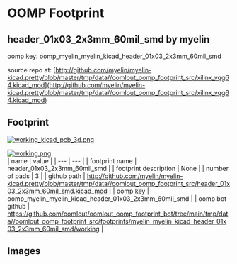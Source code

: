 # OOMP Footprint  
## header_01x03_2x3mm_60mil_smd  by myelin  
  
oomp key: oomp_myelin_myelin_kicad_header_01x03_2x3mm_60mil_smd  
  
source repo at: [http://github.com/myelin/myelin-kicad.pretty/blob/master/tmp/data//oomlout_oomp_footprint_src/xilinx_vqg64.kicad_mod](http://github.com/myelin/myelin-kicad.pretty/blob/master/tmp/data//oomlout_oomp_footprint_src/xilinx_vqg64.kicad_mod)  
## Footprint  
  
[![working_kicad_pcb_3d.png](working_kicad_pcb_3d_600.png)](working_kicad_pcb_3d.png)  
  
[![working.png](working_600.png)](working.png)  
| name | value | 
| --- | --- | 
| footprint name | header_01x03_2x3mm_60mil_smd | 
| footprint description | None | 
| number of pads | 3 | 
| github path | http://github.com/myelin/myelin-kicad.pretty/blob/master/tmp/data//oomlout_oomp_footprint_src/header_01x03_2x3mm_60mil_smd.kicad_mod | 
| oomp key | oomp_myelin_myelin_kicad_header_01x03_2x3mm_60mil_smd | 
| oomp bot github | https://github.com/oomlout/oomlout_oomp_footprint_bot/tree/main/tmp/data//oomlout_oomp_footprint_src/footprints/myelin_myelin_kicad_header_01x03_2x3mm_60mil_smd/working | 
## Images  
